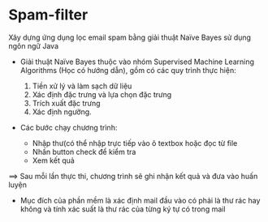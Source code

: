 # Spam-filter
Xây dựng ứng dụng lọc email spam bằng giải thuật Naïve Bayes sử dụng ngôn ngữ Java

* Giải thuật Naïve Bayes thuộc vào nhóm Supervised Machine Learning Algorithms (Học có hướng dẫn), gồm có các quy trình thực hiện:
  1. Tiền xử lý và làm sạch dữ liệu
  2. Xác định đặc trưng và lựa chọn đặc trưng
  3. Trích xuất đặc trưng
  4. Xác định ngưỡng.

* Các bước chạy chương trình:
  - Nhập thư(có thể nhập trực tiếp vào ô textbox hoặc đọc từ file
  - Nhấn button check để kiểm tra 
  - Xem kết quả

==> Sau mỗi lần thực thi, chương trình sẽ ghi nhận kết quả và đưa vào huấn luyện
+ Mục đích của phần mềm là xác định mail đầu vào có phải là thư rác hay không và tính xác suất là thư rác của từng ký tự có trong mail
